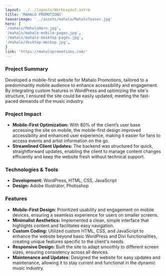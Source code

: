 ```yaml
---
layout: ../../layouts/WorkLayout.astro
title: 'MAHALO PROMOTIONS'
teaserimage: '../assets/mahalo/MahaloTeaser.jpg'
hero: [
'/mahalo/MahaloHero.jpg',
'/mahalo/mahalo-mobile-pages.jpg',
'/mahalo/mahalo-desktop-pages.jpg',
'/mahalo/desktop-mockup.jpg',
]
link: 'https://mahalopromotions.com/'
---
```


### Project Summary
<div class="project-summary">
Developed a mobile-first website for Mahalo Promotions, tailored to a predominantly mobile audience to enhance accessibility and engagement. By integrating custom features in WordPress and optimizing the site's structure, I ensured the site could be easily updated, meeting the fast-paced demands of the music industry.
</div>

### Project Impact
* **Mobile-First Optimization:** With 80% of the client’s user base accessing the site on mobile, the mobile-first design improved accessibility and enhanced user experience, making it easier for fans to access events and artist information on the go.
* **Streamlined Client Updates:** The backend was structured for quick, straightforward updates, enabling the client to manage content changes efficiently and keep the website fresh without technical support.

### Technologies & Tools
* **Development:** WordPress, HTML, CSS, JavaScript
* **Design:** Adobe Illustrator, Photoshop

### Features

* **Mobile-First Design:** Prioritized usability and engagement on mobile devices, ensuring a seamless experience for users on smaller screens.
* **Minimalist Aesthetics:** Implemented a clean, simple interface that highlights content and facilitates easy navigation.
* **Custom Coding:** Utilized custom HTML, CSS, and JavaScript to enhance the website beyond basic WordPress and Divi functionalities, creating unique features specific to the client's needs.
* **Responsive Design:** Built the site to adapt smoothly to different screen sizes, ensuring consistency across all devices.
* **Maintenance and Updates:** Designed the website for easy updates and maintenance, allowing it to stay current and functional in the dynamic music industry.
